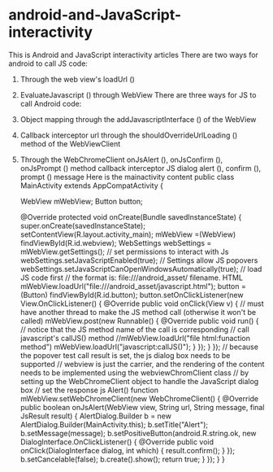 # android-and-JavaScript-interactivity
This is Android and  JavaScript  interactivity articles
There are two ways for android to call JS code:
1. Through the web view's loadUrl ()
2. EvaluateJavascript () through WebView
There are three ways for JS to call Android code:
1. Object mapping through the addJavascriptInterface () of the WebView
2. Callback interceptor url through the shouldOverrideUrlLoading () method of the WebViewClient
3. Through the WebChromeClient onJsAlert (), onJsConfirm (), onJsPrompt () method callback interceptor JS dialog alert (), confirm (), prompt () message
Here is the mainactivity content
public class MainActivity extends AppCompatActivity {

    WebView mWebView;
    Button button;

    @Override
    protected void onCreate(Bundle savedInstanceState) {
        super.onCreate(savedInstanceState);
        setContentView(R.layout.activity_main);
        mWebView =(WebView) findViewById(R.id.webview);
        WebSettings webSettings = mWebView.getSettings();
        // set permissions to interact with Js
        webSettings.setJavaScriptEnabled(true);
        // Settings allow JS popovers
        webSettings.setJavaScriptCanOpenWindowsAutomatically(true);
        // load JS code first
        // the format is: file:///android_asset/ filename. HTML
        mWebView.loadUrl("file:///android_asset/javascript.html");
        button = (Button) findViewById(R.id.button);
        button.setOnClickListener(new View.OnClickListener() {
            @Override
            public void onClick(View v) {
                // must have another thread to make the JS method call (otherwise it won't be called)
                mWebView.post(new Runnable() {
                    @Override
                    public void run() {
                       // notice that the JS method name of the call is corresponding
                       // call javascript's callJS() method
                       //mWebView.loadUrl("file html:funaction method")
                        mWebView.loadUrl("javascript:callJS()");
                    }
                });
            }
        });
        // because the popover test call result is set, the js dialog box needs to be supported
        // webview is just the carrier, and the rendering of the content needs to be implemented using the webviewChromClient class
        // by setting up the WebChromeClient object to handle the JavaScript dialog box
        // set the response js Alert() function
        mWebView.setWebChromeClient(new WebChromeClient() {
            @Override
            public boolean onJsAlert(WebView view, String url, String message, final JsResult result) {
                AlertDialog.Builder b = new AlertDialog.Builder(MainActivity.this);
                b.setTitle("Alert");
                b.setMessage(message);
                b.setPositiveButton(android.R.string.ok, new DialogInterface.OnClickListener() {
                    @Override
                    public void onClick(DialogInterface dialog, int which) {
                        result.confirm();
                    }
                });
                b.setCancelable(false);
                b.create().show();
                return true;
            }
        });
    }
}
